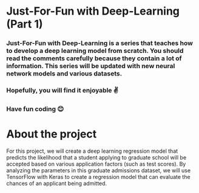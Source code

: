 # Just-For-Fun with Deep-Learning (Part 1)
### Just-For-Fun with Deep-Learning is a series that teaches how to develop a deep learning model from scratch. You should read the comments carefully because they contain a lot of information. This series will be updated with new neural network models and various datasets. 
### Hopefully, you will find it enjoyable ✌
### Have fun coding 😊


# About the project
For this project, we will create a deep learning regression model that predicts the likelihood that a student applying to graduate school will be accepted based on various application factors (such as test scores).
By analyzing the parameters in this graduate admissions dataset, we will use TensorFlow with Keras to create a regression model that can evaluate the chances of an applicant being admitted.
